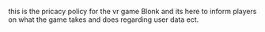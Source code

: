 this is the pricacy policy for the vr game Blonk and its here to inform players on what the game takes and does regarding user data ect.

